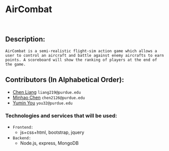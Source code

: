 # AirCombat
<br>

## Description: 
    AirCombat is a semi-realistic flight-sim action game which allows a user to control an aircraft and battle against enemy aircrafts to earn points. A scoreboard will show the ranking of players at the end of the game.

## Contributors (In Alphabetical Order):
* [Chen Liang](https://github.com/lc3418) `liang219@purdue.edu`<br/>
* [Minhao Chen](https://github.com/PCMingGou) `chen2126@purdue.edu`<br/>
* [Yumin You](https://github.com/yuminyou) `you32@purdue.edu`<br/>

### Technologies and services that will be used:
   * `Frontend:` 
   	    * js+css+html, bootstrap, jquery<br>
   * `Backend:` 
   	    * Node.js, express, MongoDB<br>